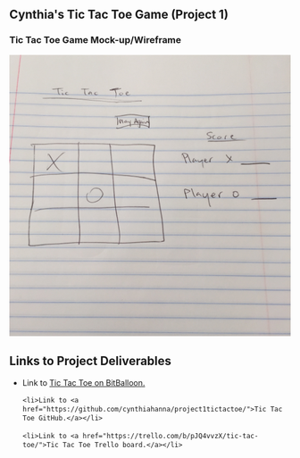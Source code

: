 <h2>Cynthia's Tic Tac Toe Game (Project 1)</h2>

<h3>Tic Tac Toe Game Mock-up/Wireframe</h3>

  <img src="https://github.com/cynthiahanna/project1tictactoe/blob/master/app/images/tictactoewireframe.jpg" style="max-width:100%;">

<h2>Links to Project Deliverables</h2>

  <ul>
    <li>Link to <a href="http://biographer-aaron-40083.bitballoon.com/">Tic Tac Toe on BitBalloon.</a></li>

    <li>Link to <a href="https://github.com/cynthiahanna/project1tictactoe/">Tic Tac Toe GitHub.</a></li>

    <li>Link to <a href="https://trello.com/b/pJQ4vvzX/tic-tac-toe/">Tic Tac Toe Trello board.</a></li>
  </ul>
